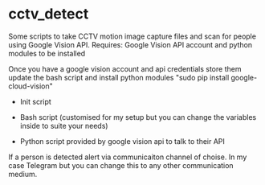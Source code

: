 # cctv_detect
Some scripts to take CCTV motion image capture files and scan for people using Google Vision API.
Requires: Google Vision API account and python modules to be installed 

Once you have a google vision account and api credentials store them update the bash script and install python modules
"sudo pip install google-cloud-vision"


- Init script

- Bash script (customised for my setup but you can change the variables inside to suite your needs)

- Python script provided by google vision api to talk to their API


If a person is detected alert via communicaiton channel of choise. In my case Telegram but you can change this to any other communication medium.

